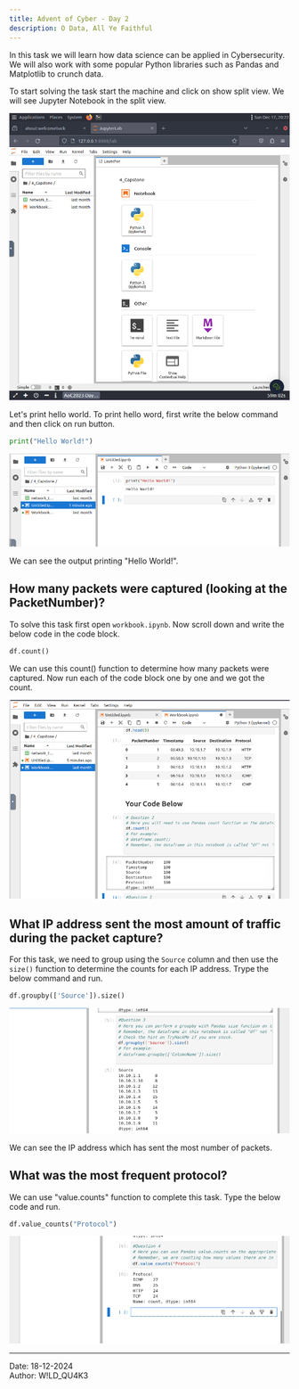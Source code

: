 ```yaml
---
title: Advent of Cyber - Day 2
description: O Data, All Ye Faithful
---
```


In this task we will learn how data science can be applied in Cybersecurity. We will also work with some popular Python libraries such as Pandas and Matplotlib to crunch data.

To start solving the task start the machine and click on show split view. We will see Jupyter Notebook in the split view.

![drawing](../../../assets/aoc-day2/1.png)

Let's print hello world. To print hello word, first write the below command and then click on run button.
```python
print("Hello World!")
```

![drawing](../../../assets/aoc-day2/2.png)

We can see the output printing "Hello World!".

## How many packets were captured (looking at the PacketNumber)?

To solve this task first open `workbook.ipynb`. Now scroll down and write the below code in the code block.
```python
df.count()
```
We can use this count() function to determine how many packets were captured. Now run each of the code block one by one and we got the count.

![drawing](../../../assets/aoc-day2/3.png)

## What IP address sent the most amount of traffic during the packet capture?
For this task, we need to group using the `Source` column and then use the `size()` function to determine the counts for each IP address. Trype the below command and run.
```python
df.groupby(['Source']).size()
```

![drawing](../../../assets/aoc-day2/4.png)

We can see the IP address which has sent the most number of packets.

## What was the most frequent protocol?

We can use "value.counts" function to complete this task. Type the below code and run.
```python
df.value_counts("Protocol")
```

![drawing](../../../assets/aoc-day2/5.png)

---
Date: 18-12-2024 <br />
Author: W!LD_QU4K3